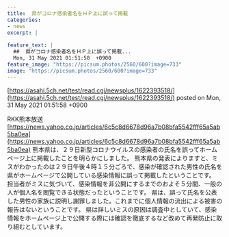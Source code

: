 ```yaml
---
title:  県がコロナ感染者名をＨＰ上に誤って掲載  
categories:
- news
excerpt: |
  
feature_text: |
  ##  県がコロナ感染者名をＨＰ上に誤って掲載...
  Mon, 31 May 2021 01:51:58  +0900
feature_image: "https://picsum.photos/2560/600?image=733"
image: "https://picsum.photos/2560/600?image=733"
---
```


[https://asahi.5ch.net/test/read.cgi/newsplus/1622393518/](https://asahi.5ch.net/test/read.cgi/newsplus/1622393518/)
posted on Mon, 31 May 2021 01:51:58  +0900

<!--more-->

RKK熊本放送 [https://news.yahoo.co.jp/articles/6c5c8d6678d96a7b08bfa5542fff65a5ab5ba0ea](https://news.yahoo.co.jp/articles/6c5c8d6678d96a7b08bfa5542fff65a5ab5ba0ea) 熊本県は、２９日新型コロナウイルスの感染者の氏名を誤ってホームページ上に掲載したことを明らかにしました。 熊本県の発表によりますと、ミスがわかったのは２９日午後４時１５分ごろで、感染が確認された男性の氏名を県がホームページで公開している感染情報に誤って掲載したということです。 担当者がミスに気づいて、感染情報を非公開にするまでのおよそ５分間、一般の人が個人名を閲覧できる状態だったということです。 県は、誤って氏名を公表した男性の家族に説明し謝罪しました。これまでに個人情報の流出による被害の報告はないということです。 県は詳しいミスの原因は調査中としていて、感染情報をホームページ上で公開する際には確認を徹底するなど改めて再発防止に取り組むとしています。
